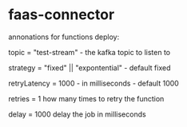 # faas-connector

annonations for functions deploy: 

topic = "test-stream" - the kafka topic to listen to

strategy = "fixed" || "expontential" - default fixed

retryLatency = 1000 - in milliseconds - default 1000

retries = 1 how many times to retry the function

delay = 1000 delay the job in milliseconds

